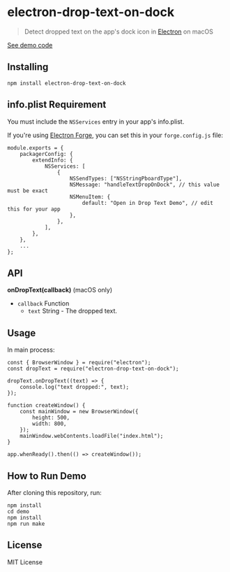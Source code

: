 # electron-drop-text-on-dock

> Detect dropped text on the app's dock icon in [Electron](https://electronjs.org/) on macOS

[See demo code](demo)

## Installing

    npm install electron-drop-text-on-dock

## info.plist Requirement

You must include the `NSServices` entry in your app's info.plist.

If you're using [Electron Forge](https://github.com/electron/forge), you can set this in your `forge.config.js` file:

    module.exports = {
        packagerConfig: {
            extendInfo: {
                NSServices: [
                    {
                        NSSendTypes: ["NSStringPboardType"],
                        NSMessage: "handleTextDropOnDock", // this value must be exact
                        NSMenuItem: {
                            default: "Open in Drop Text Demo", // edit this for your app
                        },
                    },
                ],
            },
        },
        ...
    };

## API

**onDropText(callback)** (macOS only)

- `callback` Function
  - `text` String - The dropped text.

## Usage

In main process:

    const { BrowserWindow } = require("electron");
    const dropText = require("electron-drop-text-on-dock");

    dropText.onDropText((text) => {
        console.log("text dropped:", text);
    });

    function createWindow() {
        const mainWindow = new BrowserWindow({
            height: 500,
            width: 800,
        });
        mainWindow.webContents.loadFile("index.html");
    }

    app.whenReady().then(() => createWindow());

## How to Run Demo

After cloning this repository, run:

    npm install
    cd demo
    npm install
    npm run make

## License

MIT License
